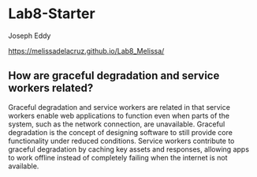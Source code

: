 # Lab8-Starter 
Joseph Eddy

https://melissadelacruz.github.io/Lab8_Melissa/

## How are graceful degradation and service workers related?

Graceful degradation and service workers are related in that service workers enable web applications to function even when parts of the system, such as the network connection, are unavailable. Graceful degradation is the concept of designing software to still provide core functionality under reduced conditions. Service workers contribute to graceful degradation by caching key assets and responses, allowing apps to work offline instead of completely failing when the internet is not available.

